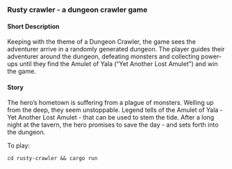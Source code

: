 ### Rusty crawler - a dungeon crawler game

#### Short Description
Keeping with the theme of a Dungeon Crawler, the game sees the adventurer arrive in a randomly generated dungeon. The player guides their adventurer around the dungeon, defeating monsters and collecting power-ups until they find the Amulet of Yala (“Yet Another Lost Amulet”) and win the game.

#### Story
The hero’s hometown is suffering from a plague of monsters. Welling up from the deep, they seem unstoppable. Legend tells of the Amulet of Yala - Yet Another Lost Amulet - that can be used to stem the tide. After a long night at the tavern, the hero promises to save the day - and sets forth into the dungeon.

To play:
```
cd rusty-crawler && cargo run
```